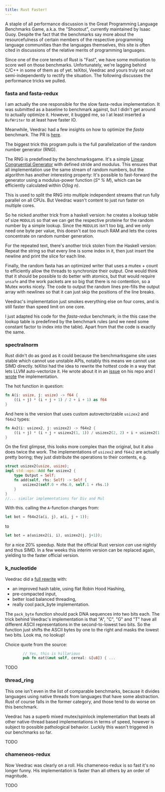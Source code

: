 ```yaml
---
title: Rust Faster!
---
```


A staple of all performance discussion is the Great Programming Language 
Benchmarks Game, a.k.a. the "Shootout", currently maintained by Isaac Guoy.
Despite the fact that the benchmarks say more about the resourcefulness of
certain members of the respective programming language communities than the
languages themselves, this site is often cited in discussions of the relative
merits of programming languages.

Since one of the core tenets of Rust is "Fast", we have some motivation to 
score well on those benchmarks. Unfortunately, we're lagging behind C/C++ in
some of them as of yet. teXitoi, Veedrac and yours truly set out 
semi-independently to rectify the situation. The following discusses the
performance tricks we pulled.

### fasta and fasta-redux

I am actually the one responsible for the slow fasta-redux implementation. It
was submitted as a baseline to benchmark against, but I didn't get around to
actually optimize it. However, it bugged me, so I at least inserted a 
`BufWriter` to at least have faster IO.

Meanwhile, Veedrac had a few insights on how to optimize the *fasta* benchmark. 
The PR is [here](https://github.com/TeXitoi/benchmarksgame-rs/pull/20).

The biggest trick this program pulls is the full parallelization of the random
number generator (RNG).

The RNG is predefined by the benchmarksgame. It's a simple 
[Linear Congruential Generator](https://en.wikipedia.org/wiki/Linear_congruential_generator)
with defined stride and modulus. This ensures that all implementation use the
same stream of random numbers, but the algorithm has another interesting
property: It's possible to fast-forward the generator using a modulus-power
function (*Sⁿ % M*), which can be efficiently calculated within *O(log n)*.

This is used to split the RNG into multiple independent streams that run fully
parallel on all CPUs. But Veedrac wasn't content to just run faster on multiple
cores.

So he nicked another trick from a haskell version: he creates a lookup table of 
size `MODULUS` so that we can get the respective proteine for the random number
by a simple lookup. Since the `MODULUS` isn't too big, and we only need one byte
per value, this doesn't eat too much RAM and lets the cores concentrate on 
random number generation.

For the repeated text, there's another trick stolen from the Haskell version:
Repeat the string so that every line is some index in it, then just insert the
newline and print the slice for each line.

Finally, the random fasta has an optimized writer that uses a mutex + count to
efficiently allow the threads to synchronize their output. One would think that
it should be possible to do better with atomics, but that would require `unsafe`
and the work packets are so big that there is no contention, so a Mutex works
nicely. The code to output the random lines pre-fills the output array with 
newlines so that it can just skip the positions of the line breaks.

Veedrac's implementation just smokes everything else on four cores, and is
still faster than speed limit on one core.

I just adapted his code for the *fasta-redux* benchmark; in the this case the
lookup table is predefined by the benchmark rules (and we need some constant
factor to index into the table). Apart from that the code is exactly the same.

### spectralnorm

Rust didn't do as good as it could because the benchmarksgame site uses stable
which cannot use unstable APIs, notably this means we cannot use SIMD directly.
teXitoi had the idea to rewrite the hottest code in a way that lets LLVM
auto-vectorize it. He wrote about it in an 
[issue](https://github.com/TeXitoi/benchmarksgame-rs/issues/9) on his repo and
I [wrote](https://github.com/TeXitoi/benchmarksgame-rs/pull/22) the 
implementation.

The hot function in question:

```Rust
fn A(i: usize, j: usize) -> f64 {
    ((i + j) * (i + j + 1) / 2 + i + 1) as f64
}
```

And here is the version that uses custom autovectorizable `usizex2` and `f64x2`
types:

```Rust
fn Ax2(i: usizex2, j: usizex2) -> f64x2 {
    ((i + j) * (i + j + usizex2(1, 1)) / usizex2(2, 2) + i + usizex2(1, 1)).into()
}
```

On the first glimpse, this looks more complex than the original, but it also
does twice the work. The implementations of `usizex2` and `f64x2` are actually
pretty boring; they just distribute the operations to their contents, e.g.

```Rust
struct usizex2(usize, usize);
impl std::ops::Add for usizex2 {
    type Output = Self;
    fn add(self, rhs: Self) -> Self {
        usizex2(self.0 + rhs.0, self.1 + rhs.1)
    }
}
//... similar implementations for Div and Mul
```

With this. calling the `A`-function changes from:

```Rust
let bot = f64x2(a(i, j), a(i, j + 1));
```

to

```Rust
let bot = a(usizex2(i, i), usizex2(j, j+1));
```
for a nice 20% speedup. Note that the official Rust version *can* use nightly
and thus SIMD. In a few weeks this interim version can be replaced again,
yielding to the faster official version.

### k_nucleotide

Veedrac did a
[full rewrite](https://github.com/TeXitoi/benchmarksgame-rs/pull/21) with:

* an improved hash table, using flat Robin Hood Hashing,
* pre-compacted input,
* better load balanced threading,
* really cool pack_byte implementation.

The `pack_byte` function should pack DNA sequences into two bits each. The
trick behind Veedrac's implementation is that "A", "C", "G" and "T" have all
different ASCII representations in the second-to-lowest two bits. So the 
function just shifts the ASCII bytes by one to the right and masks the lowest
two bits. Look ma, no lookup!

Choice quote from the source:

```Rust
        // Yes, this is hillarious
        pub fn eat(&mut self, cereal: &[u8]) { ...
```

TODO

### thread_ring

This one isn't even in the list of comparable benchmarks, because it divides
languages using native threads from languages that have some abstraction. 
Rust of course falls in the former category, and those tend to do worse on
this benchmark.

Veedrac has a superb mixed mutex/spinlock implementation that beats all
other native-thread based implementations in terms of speed, however is
subject to possible pathological behavior. Luckily this wasn't triggered
in our benchmarks so far.

TODO

### chameneos-redux

Now Veedrac was clearly on a roll. His chameneos-redux is so fast it's no longer
funny. His implementation is faster than all others by an order of magnitude.

TODO
